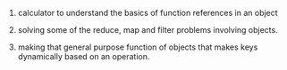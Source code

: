 1. calculator to understand the basics of function references in an
   object

2. solving some of the reduce, map and filter problems involving objects.
3. making that general purpose function of objects that makes keys dynamically
   based on an operation.
